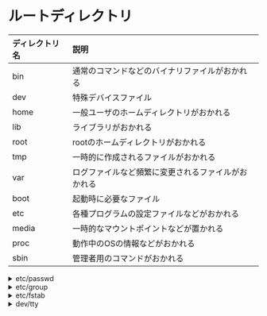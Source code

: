 # ルートディレクトリ

|ディレクトリ名|説明|
|:---|:---|
|bin|通常のコマンドなどのバイナリファイルがおかれる|
|dev|特殊デバイスファイル|
|home|一般ユーザのホームディレクトリがおかれる|
|lib|ライブラリがおかれる|
|root|rootのホームディレクトリがおかれる|
|tmp|一時的に作成されるファイルがおかれる|
|var|ログファイルなど頻繁に変更されるファイルがおかれる|
|boot|起動時に必要なファイル|
|etc|各種プログラムの設定ファイルなどがおかれる|
|media|一時的なマウントポイントなどが置かれる|
|proc|動作中のOSの情報などがおかれる|
|sbin|管理者用のコマンドがおかれる|

<details><summary>etc/passwd</summary>

ユーザー情報が保存される。

フォーマット

```
username:user_id:group_id:etc:homedirectry_path:shell_path
```

例

```
student:1000:1000:student:/home/student:/bin/bash
```

</details>

<details><summary>etc/group</summary>

グループ情報が格納される。

フォーマット

group_name:x:group_id:user[,...]

例

wheel:x:10:student

</details>

<details><summary>etc/fstab</summary>

OS起動時にマウントするファイルシステムの一覧

フォーマット

`{hard_id | device_name}path file_system mount_options backup_flag system_check_flag`

</details>

<details><summary>dev/tty</summary>

`dev/tty1`のように端末をファイルのように扱っており、

ここのファイルに標準入力するとコンソールに標準出力される。

特に直接触る必要はない。

</details>
